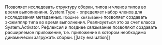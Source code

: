 Позволяет исследовать структуру сборки, типов и членов типов во время выполнениня.
System.Type  - определяет набор членов для исследования метаданных.
`Позднее связывание` позволяет создавать экземпляр типа во время выполнения. Реализуеться это за счет класса System.Activator.
Рефлексия и позднее связывание позволяют создавать расширяемое приложение, т.е. приложение в котором необходимо динамически загружать сборки.
[[lazy evaluation]]

